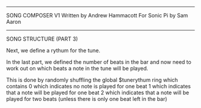 -------------------------------------------------------------------------------------------

  SONG COMPOSER V1
    Written by Andrew Hammacott
    For Sonic Pi by Sam Aaron

-------------------------------------------------------------------------------------------

  SONG STRUCTURE (PART 3)

  Next, we define a rythum for the tune.

  In the last part, we defined the number of beats in the bar and now need to work out
  on which beats a note in the tune will be played.
  
  This is done by randomly shuffling the global $tunerythum ring which contains
    0 which indicates no note is played for one beat
    1 which indicates that a note will be played for one beat
    2 which indicates that a note will be played for two beats
      (unless there is only one beat left in the bar)

